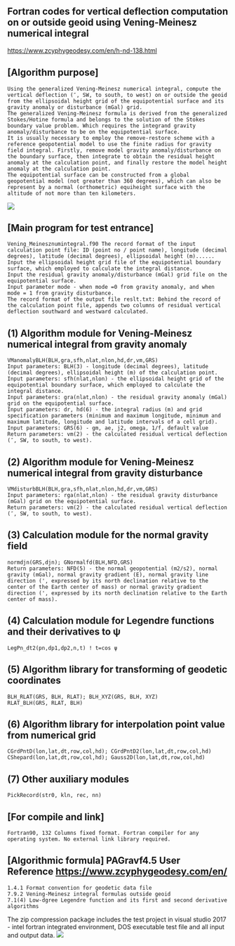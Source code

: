 ## Fortran codes for vertical deflection computation on or outside geoid using Vening-Meinesz numerical integral
https://www.zcyphygeodesy.com/en/h-nd-138.html
## [Algorithm purpose]
    Using the generalized Vening-Meinesz numerical integral, compute the vertical deflection (″, SW, to south, to west) on or outside the geoid from the ellipsoidal height grid of the equipotential surface and its gravity anomaly or disturbance (mGal) grid.
    The generalized Vening-Meinesz formula is derived from the generalized Stokes/Hotine formula and belongs to the solution of the Stokes boundary value problem. Which requires the integrand gravity anomaly/disturbance to be on the equipotential surface.
    It is usually necessary to employ the remove-restore scheme with a reference geopotential model to use the finite radius for gravity field integral. Firstly, remove model gravity anomaly/disturbance on the boundary surface, then integrate to obtain the residual height anomaly at the calculation point, and finally restore the model height anomaly at the calculation point.
    The equipotential surface can be constructed from a global geopotential model (not greater than 360 degrees), which can also be represent by a normal (orthometric) equiheight surface with the altitude of not more than ten kilometers.
![](https://24192633.s21i.faiusr.com/2/ABUIABACGAAg8OzltwYo-OvcowIwpQ047gg.jpg)
## [Main program for test entrance]
    Vening_Meinesznumintegral.f90 The record format of the input calculation point file: ID (point no / point name), longitude (decimal degrees), latitude (decimal degrees), ellipsoidal height (m)......
    Input the ellipsoidal height grid file of the equipotential boundary surface, which employed to calculate the integral distance.
    Input the residual gravity anomaly/disturbance (mGal) grid file on the equipotential surface.
    Input parameter mode - when mode =0 from gravity anomaly, and when mode = 1 from gravity disturbance.
    The record format of the output file reslt.txt: Behind the record of the calculation point file, appends two columns of residual vertical deflection southward and westward calculated.
## (1) Algorithm module for Vening-Meinesz numerical integral from gravity anomaly
    VManomalyBLH(BLH,gra,sfh,nlat,nlon,hd,dr,vm,GRS)
    Input parameters: BLH(3) - longitude (decimal degrees), latitude (decimal degrees), ellipsoidal height (m) of the calculation point.
    Input parameters: sfh(nlat,nlon) - the ellipsoidal height grid of the equipotential boundary surface, which employed to calculate the integral distance.
    Input parameters: gra(nlat,nlon) - the residual gravity anomaly (mGal) grid on the equipotential surface.
    Input parameters: dr, hd(6) - the integral radius (m) and grid specification parameters (minimum and maximum longitude, minimum and maximum latitude, longitude and latitude intervals of a cell grid).
    Input parameters: GRS(6) - gm, ae, j2, omega, 1/f, default value
    Return parameters: vm(2) - the calculated residual vertical deflection (″, SW, to south, to west).
## (2) Algorithm module for Vening-Meinesz numerical integral from gravity disturbance
    VMdisturbBLH(BLH,gra,sfh,nlat,nlon,hd,dr,vm,GRS)
    Input parameters: rga(nlat,nlon) - the residual gravity disturbance (mGal) grid on the equipotential surface.
    Return parameters: vm(2) - the calculated residual vertical deflection (″, SW, to south, to west).
## (3) Calculation module for the normal gravity field
    normdjn(GRS,djn); GNormalfd(BLH,NFD,GRS)
    Return parameters: NFD(5) - the normal geopotential (m2/s2), normal gravity (mGal), normal gravity gradient (E), normal gravity line direction (', expressed by its north declination relative to the center of the Earth center of mass) or normal gravity gradient direction (', expressed by its north declination relative to the Earth center of mass).
## (4) Calculation module for Legendre functions and their derivatives to ψ
    LegPn_dt2(pn,dp1,dp2,n,t) ! t=cos ψ
## (5) Algorithm library for transforming of geodetic coordinates
    BLH_RLAT(GRS, BLH, RLAT); BLH_XYZ(GRS, BLH, XYZ)
    RLAT_BLH(GRS, RLAT, BLH)
## (6) Algorithm library for interpolation point value from numerical grid
    CGrdPntD(lon,lat,dt,row,col,hd); CGrdPntD2(lon,lat,dt,row,col,hd)
    CShepard(lon,lat,dt,row,col,hd); Gauss2D(lon,lat,dt,row,col,hd)
## (7) Other auxiliary modules
    PickRecord(str0, kln, rec, nn)
## [For compile and link]
    Fortran90, 132 Columns fixed format. Fortran compiler for any operating system. No external link library required.
## [Algorithmic formula] PAGravf4.5 User Reference https://www.zcyphygeodesy.com/en/
    1.4.1 Format convention for geodetic data file
    7.9.2 Vening-Meinesz integral formulas outside geoid
    7.1(4) Low-dgree Legendre function and its first and second derivative algorithms
The zip compression package includes the test project in visual studio 2017 - intel fortran integrated environment, DOS executable test file and all input and output data.
![](https://24192633.s21i.faiusr.com/2/ABUIABACGAAg8OzltwYo1-HBwgYwpQ047gg.jpg)
